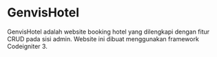 # GenvisHotel

GenvisHotel adalah website booking hotel yang dilengkapi dengan fitur CRUD pada sisi admin. Website ini dibuat menggunakan framework Codeigniter 3.
